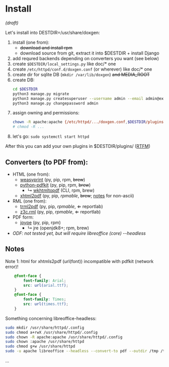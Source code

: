 # Install
*(draft)*

Let's install into DESTDIR=/usr/share/doxgen:

1. install (one from):
   - ~~download and install rpm~~
   - download source from git, extract it into $DESTDIR + install Django
1. add requred backends depending on converters you want (see below)
1. create `$DESTDIR/local_settings.py` like doc/* one
1. create `/etc/httpd/conf.d/doxgen.conf` (or wherever) like doc/* one
1. create dir for sqlite DB (`mkdir /var/lib/doxgen`) ~~and MEDIA_ROOT~~
1. create DB:
   ```bash
   cd $DESTDIR
   python3 manage.py migrate
   python3 manage.py createsuperuser --username admin --email admin@exmaple.com --noinput
   python3 manage.py changepassword admin
   ```
1. assign owning and permissions:
   ```bash
   chown -R apache:apache {/etc/httpd/.../doxgen.conf,$DESTDIR/plugins,/var/lib/doxgen}
   # chmod -R ...
   ```
1. let's go: `sudo systemctl start httpd`

After this you can add your own plugins in $DESTDIR/plugins/ ([RTFM](Plugins.md))

## Converters (to PDF from):

- HTML (one from):
  - [weasyprint](https://github.com/Kozea/WeasyPrint) (py, pip, rpm, ~~brew~~)
  - [python-pdfkit](https://github.com/JazzCore/python-pdfkit) (py, pip, rpm, ~~brew~~)
    - &rdsh; [wkhtmltopdf](http://wkhtmltopdf.org/) (CLI, rpm, brew)
  - [xhtml2pdf](https://github.com/xhtml2pdf/xhtml2pdf) (py, pip, *rpmable*, ~~brew~~; [notes](http://dik123.blogspot.com/2009/02/html-pdf.html) for non-ascii)
- RML (one from):
  - [trml2pdf](https://github.com/romanlv/trml2pdf) (py, pip, *rpmable*, &lArr; reportlab)
  - [z3c.rml](https://github.com/zopefoundation/z3c.rml) (py, pip, *rpmable*, &lArr; reportlab)
- PDF form:
  - [jpype](https://github.com/jpype-project/jpype) (py, pip, rpm)
    - &rdsh; jre (openjdk8+; rpm, brew)
- *ODF: not tested yet, but will require libreoffice (core) --headless*

## Notes

Note 1: html for xhtmls2pdf (url(font)) incompatible with pdfkit (network error)!
```css
    @font-face {
        font-family: Arial;
        src: url(arial.ttf);
    }
    @font-face {
        font-family: Times;
        src: url(times.ttf);
    }
```

Something concerning libreoffice-headless:
```bash
sudo mkdir /usr/share/httpd/.config
sudo chmod a+rwX /usr/share/httpd/.config
sudo chown -R apache:apache /usr/share/httpd/.config
sudo chown :apache /usr/share/httpd
sudo chmod g+w /usr/share/httpd
sudo -u apache libreoffice --headless --convert-to pdf --outdir /tmp /tmp/test.fodt
```
&hellip;
